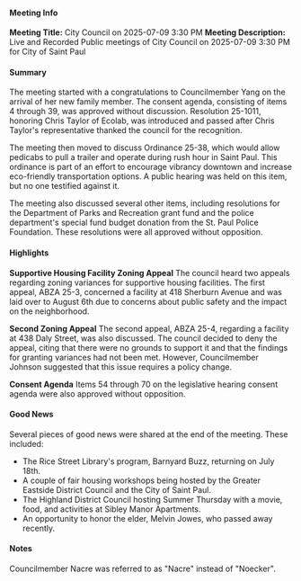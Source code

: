 ---
---

#### Meeting Info
**Meeting Title:** City Council on 2025-07-09 3:30 PM
**Meeting Description:** Live and Recorded Public meetings of City Council on 2025-07-09 3:30 PM for City of Saint Paul

#### Summary
The meeting started with a congratulations to Councilmember Yang on the arrival of her new family member. The consent agenda, consisting of items 4 through 39, was approved without discussion. Resolution 25-1011, honoring Chris Taylor of Ecolab, was introduced and passed after Chris Taylor's representative thanked the council for the recognition.

The meeting then moved to discuss Ordinance 25-38, which would allow pedicabs to pull a trailer and operate during rush hour in Saint Paul. This ordinance is part of an effort to encourage vibrancy downtown and increase eco-friendly transportation options. A public hearing was held on this item, but no one testified against it.

The meeting also discussed several other items, including resolutions for the Department of Parks and Recreation grant fund and the police department's special fund budget donation from the St. Paul Police Foundation. These resolutions were all approved without opposition.

#### Highlights

**Supportive Housing Facility Zoning Appeal**
The council heard two appeals regarding zoning variances for supportive housing facilities. The first appeal, ABZA 25-3, concerned a facility at 418 Sherburn Avenue and was laid over to August 6th due to concerns about public safety and the impact on the neighborhood.

**Second Zoning Appeal**
The second appeal, ABZA 25-4, regarding a facility at 438 Daly Street, was also discussed. The council decided to deny the appeal, citing that there were no grounds to support it and that the findings for granting variances had not been met. However, Councilmember Johnson suggested that this issue requires a policy change.

**Consent Agenda**
Items 54 through 70 on the legislative hearing consent agenda were also approved without opposition.

#### Good News
Several pieces of good news were shared at the end of the meeting. These included:

* The Rice Street Library's program, Barnyard Buzz, returning on July 18th.
* A couple of fair housing workshops being hosted by the Greater Eastside District Council and the City of Saint Paul.
* The Highland District Council hosting Summer Thursday with a movie, food, and activities at Sibley Manor Apartments.
* An opportunity to honor the elder, Melvin Jowes, who passed away recently.

#### Notes

Councilmember Nacre was referred to as "Nacre" instead of "Noecker".

